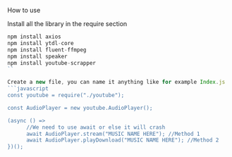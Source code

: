 How to use

Install all the library in the require section

```javascript
npm install axios
npm install ytdl-core
npm install fluent-ffmpeg
npm install speaker
npm install youtube-scrapper
``

Create a new file, you can name it anything like for example Index.js
```javascript
const youtube = require("./youtube");

const AudioPlayer = new youtube.AudioPlayer();

(async () =>
      //We need to use await or else it will crash
      await AudioPlayer.stream("MUSIC NAME HERE"); //Method 1
      await AudioPlayer.playDownload("MUSIC NAME HERE"); //Method 2
})();
```
